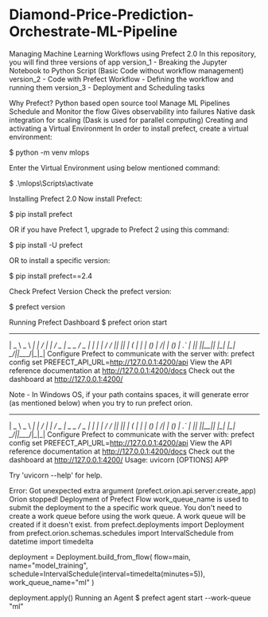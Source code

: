 # Diamond-Price-Prediction-Orchestrate-ML-Pipeline
Managing Machine Learning Workflows using Prefect 2.0
In this repository, you will find three versions of app
version_1 - Breaking the Jupyter Notebook to Python Script (Basic Code without workflow management)
version_2 - Code with Prefect Workflow - Defining the workflow and running them
version_3 - Deployment and Scheduling tasks

Why Prefect?
Python based open source tool
Manage ML Pipelines
Schedule and Monitor the flow
Gives observability into failures
Native dask integration for scaling (Dask is used for parallel computing)
Creating and activating a Virtual Environment
In order to install prefect, create a virtual environment:

$ python -m venv mlops

Enter the Virtual Environment using below mentioned command:

$ .\mlops\Scripts\activate

Installing Prefect 2.0
Now install Prefect:

$ pip install prefect

OR if you have Prefect 1, upgrade to Prefect 2 using this command:

$ pip install -U prefect

OR to install a specific version:

$ pip install prefect==2.4

Check Prefect Version
Check the prefect version:

$ prefect version

Running Prefect Dashboard
$ prefect orion start

___ ___ ___ ___ ___ ___ _____    ___  ___ ___ ___  _  _
| _ \ _ \ __| __| __/ __|_   _|  / _ \| _ \_ _/ _ \| \| |
|  _/   / _|| _|| _| (__  | |   | (_) |   /| | (_) | .` |
|_| |_|_\___|_| |___\___| |_|    \___/|_|_\___\___/|_|\_|
Configure Prefect to communicate with the server with:
    prefect config set PREFECT_API_URL=http://127.0.0.1:4200/api
View the API reference documentation at http://127.0.0.1:4200/docs
Check out the dashboard at http://127.0.0.1:4200/

Note - In Windows OS, if your path contains spaces, it will generate error (as mentioned below) when you try to run prefect orion.

___ ___ ___ ___ ___ ___ _____    ___  ___ ___ ___  _  _
| _ \ _ \ __| __| __/ __|_   _|  / _ \| _ \_ _/ _ \| \| |
|  _/   / _|| _|| _| (__  | |   | (_) |   /| | (_) | .` |
|_| |_|_\___|_| |___\___| |_|    \___/|_|_\___\___/|_|\_|
Configure Prefect to communicate with the server with:
    prefect config set PREFECT_API_URL=http://127.0.0.1:4200/api
View the API reference documentation at http://127.0.0.1:4200/docs
Check out the dashboard at http://127.0.0.1:4200/
Usage: uvicorn [OPTIONS] APP

Try 'uvicorn --help' for help.

Error: Got unexpected extra argument (prefect.orion.api.server:create_app)
Orion stopped!
Deployment of Prefect Flow
work_queue_name is used to submit the deployment to the a specific work queue.
You don't need to create a work queue before using the work queue. A work queue will be created if it doesn't exist.
from prefect.deployments import Deployment
from prefect.orion.schemas.schedules import IntervalSchedule
from datetime import timedelta

deployment = Deployment.build_from_flow(
    flow=main,
    name="model_training",
    schedule=IntervalSchedule(interval=timedelta(minutes=5)),
    work_queue_name="ml"
)

deployment.apply()
Running an Agent
$ prefect agent start --work-queue "ml"
